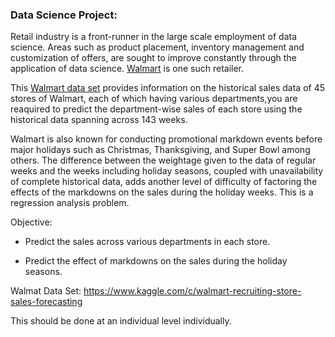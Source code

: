 ### **Data Science Project:**


Retail industry is a front-runner in the large scale employment of data science. Areas such as product placement, inventory management and customization
of offers, are sought to improve constantly through the application of data science. [Walmart](https://www.walmart.com/) is one such retailer.

This [Walmart data set](https://www.kaggle.com/c/walmart-recruiting-store-sales-forecasting) provides information on the historical sales data of 45 stores of Walmart, each of which having various departments,you are reaquired 
to predict the department-wise sales of each store using the historical data spanning across 143 weeks.

Walmart is also known for conducting promotional markdown events before major holidays such as Christmas, Thanksgiving, and Super Bowl among others. 
The difference between the weightage given to the data of regular weeks and the weeks including holiday seasons, coupled with unavailability of complete historical data, adds another level of difficulty of factoring the effects of the markdowns on the sales during the holiday weeks. This is a regression analysis problem.

Objective:

- Predict the sales across various departments in each store.

- Predict the effect of markdowns on the sales during the holiday seasons.

Walmat Data Set: https://www.kaggle.com/c/walmart-recruiting-store-sales-forecasting

This should be done at an individual level individually.
